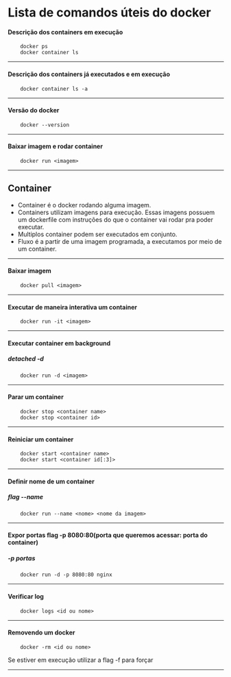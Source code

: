 # Lista de comandos úteis do docker

#### Descrição dos containers em execução
``` unix
    docker ps
    docker container ls
```
---
#### Descrição dos containers já executados e em execução
``` unix
    docker container ls -a
```
---

#### Versão do docker
``` unix
    docker --version
```
---

#### Baixar imagem e rodar container
``` unix
    docker run <imagem>
```
---
 
## Container
 - Container é o docker rodando alguma imagem. 
 - Containers utilizam imagens para execução. Essas imagens possuem um dockerfile com instruções do que o container vai rodar pra poder executar.
 - Multiplos container podem ser executados em conjunto.
  - Fluxo é a partir de uma imagem programada, a executamos por meio de um container.
---

#### Baixar imagem
``` unix
    docker pull <imagem>
```
---

#### Executar de maneira interativa um container
``` unix
    docker run -it <imagem>
```
---

#### Executar container em background
##### detached -d
``` unix
    docker run -d <imagem>
```
---

#### Parar um container
``` unix
    docker stop <container name>
    docker stop <container id>

```
---
#### Reiniciar um container
``` unix
    docker start <container name>
    docker start <container id[:3]>

```
---
#### Definir nome de um container
##### flag --name
``` unix
    docker run --name <nome> <nome da imagem>
```
---

#### Expor portas flag -p 8080:80(porta que queremos acessar: porta do container)
##### -p portas
``` unix
    docker run -d -p 8080:80 nginx
```
---
#### Verificar log
``` unix
    docker logs <id ou nome>
```
---

#### Removendo um docker
``` unix
    docker -rm <id ou nome>
```
Se estiver em execução utilizar a flag -f para forçar

---